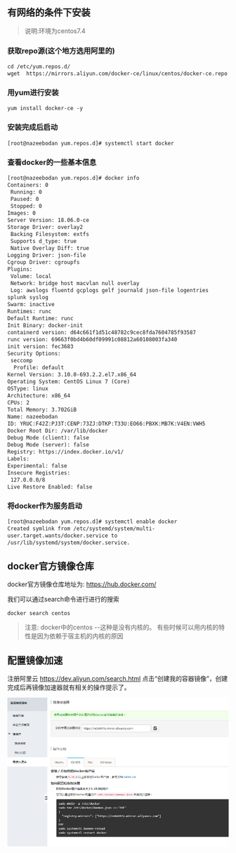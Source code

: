 <!-- toc -->
## 有网络的条件下安装
>说明:环境为centos7.4

### 获取repo源(这个地方选用阿里的)
```
cd /etc/yum.repos.d/
wget  https://mirrors.aliyun.com/docker-ce/linux/centos/docker-ce.repo
```

### 用yum进行安装
```
yum install docker-ce -y
```

### 安装完成后启动
```
[root@nazeebodan yum.repos.d]# systemctl start docker
```

### 查看docker的一些基本信息
```
[root@nazeebodan yum.repos.d]# docker info
Containers: 0
 Running: 0
 Paused: 0
 Stopped: 0
Images: 0
Server Version: 18.06.0-ce
Storage Driver: overlay2
 Backing Filesystem: extfs
 Supports d_type: true
 Native Overlay Diff: true
Logging Driver: json-file
Cgroup Driver: cgroupfs
Plugins:
 Volume: local
 Network: bridge host macvlan null overlay
 Log: awslogs fluentd gcplogs gelf journald json-file logentries splunk syslog
Swarm: inactive
Runtimes: runc
Default Runtime: runc
Init Binary: docker-init
containerd version: d64c661f1d51c48782c9cec8fda7604785f93587
runc version: 69663f0bd4b60df09991c08812a60108003fa340
init version: fec3683
Security Options:
 seccomp
  Profile: default
Kernel Version: 3.10.0-693.2.2.el7.x86_64
Operating System: CentOS Linux 7 (Core)
OSType: linux
Architecture: x86_64
CPUs: 2
Total Memory: 3.702GiB
Name: nazeebodan
ID: YRUC:F42Z:PJ3T:CENP:73ZJ:DTKP:T33U:EO66:PBXK:MB7K:V4EN:VWH5
Docker Root Dir: /var/lib/docker
Debug Mode (client): false
Debug Mode (server): false
Registry: https://index.docker.io/v1/
Labels:
Experimental: false
Insecure Registries:
 127.0.0.0/8
Live Restore Enabled: false
```

### 将docker作为服务启动
```
[root@nazeebodan yum.repos.d]# systemctl enable docker
Created symlink from /etc/systemd/system/multi-user.target.wants/docker.service to /usr/lib/systemd/system/docker.service.
```

## docker官方镜像仓库
docker官方镜像仓库地址为:  https://hub.docker.com/

我们可以通过search命令进行进行的搜索
```
docker search centos
```

>注意:
docker中的centos --这种是没有内核的。
有些时候可以用内核的特性是因为依赖于宿主机的内核的原因



## 配置镜像加速
注册阿里云
https://dev.aliyun.com/search.html
点击“创建我的容器镜像”，创建完成后再镜像加速器就有相关的操作提示了。

![](images/screenshot_1532573959908.png)
